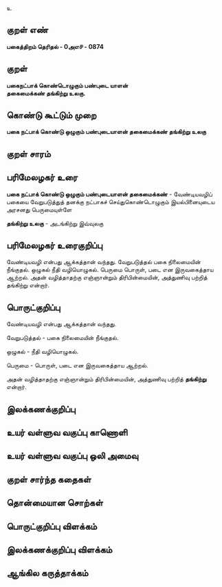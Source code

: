 உ

## குறள் எண் 

**பகைத்திறம் தெரிதல் - 0அஎ௪ - 0874**

## குறள் 

**பகைநட்பாக் கொண்டொழுகும் பண்புடை யாளன்  
தகைமைக்கண் தங்கிற்று உலகு.**

## கொண்டு கூட்டும் முறை

**பகை நட்பாக் கொண்டு ஒழுகும் பண்புடையாளன் தகைமைக்கண் தங்கிற்று உலகு**

## குறள் சாரம் 


## பரிமேலழகர் உரை

**பகை நட்பாக் கொண்டு ஒழுகும் பண்புடையாளன் தகைமைக்கண்** - வேண்டியவழிப் பகையை வேறுபடுத்துத் தனக்கு நட்பாகச் செய்துகொண்டொழுகும் இயல்பினையுடைய அரசனது பெருமையுள்ளே 

**தங்கிற்று உலகு** - அடங்கிற்று இவ்வுலகு

## பரிமேலழகர் உரைகுறிப்பு   

வேண்டியவழி என்பது ஆக்கத்தான் வந்தது. வேறுபடுத்தல் பகை நிலைமையின் நீங்குதல். ஒழுகல் நீதி வழியொழுகல். பெருமை பொருள், படை என இருவகைத்தாய ஆற்றல். அதன் வழித்தாதற்கு எஞ்ஞான்றும் திரிபின்மையின், அத்துணிவு பற்றித் தங்கிற்று என்றார்.

## பொருட்குறிப்பு 

வேண்டியவழி என்பது ஆக்கத்தான் வந்தது. 

வேறுபடுத்தல் - பகை நிலைமையின் நீங்குதல். 

ஒழுகல் - நீதி வழியொழுகல். 

பெருமை - பொருள், படை என இருவகைத்தாய ஆற்றல். 

அதன் வழித்தாதற்கு எஞ்ஞான்றும் திரிபின்மையின், அத்துணிவு பற்றித் **தங்கிற்று** என்றார்.

## இலக்கணக்குறிப்பு  


## உயர் வள்ளுவ வகுப்பு காணொளி


## உயர் வள்ளுவ வகுப்பு ஒலி அமைவு 

 
## குறள் சார்ந்த கதைகள் 


## தொன்மையான சொற்கள்


## பொருட்குறிப்பு விளக்கம்


## இலக்கணக்குறிப்பு விளக்கம்


## ஆங்கில கருத்தாக்கம் 


